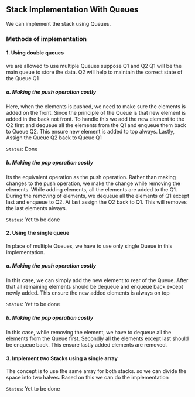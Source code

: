 ## Stack Implementation With Queues

We can implement the stack using Queues.

### Methods of implementation

#### 1. Using double queues

we are allowed to use multiple Queues suppose Q1 and Q2
Q1 will be the main queue to store the data. Q2 will help to maintain the correct state of the Queue Q1

##### a. Making the push operation costly

Here, when the elements is pushed, we need to make sure the elements is added on the front. Since the principle 
of the Queue is that new element is added in the back not front. To handle this we add the new element to the Q2
first and dequeue all the elements from the Q1 and enqueue them back to Queue Q2. This ensure new element is added to top always.
Lastly, Assign the Queue Q2 back to Queue Q1

`Status`: Done

##### b. Making the pop operation costly

Its the equivalent operation as the push operation. Rather than making changes to the push operation, we make the change while removing the elements.
While adding elements, all the elements are added to the Q1.
During the removing of elements, we dequeue all the elements of Q1 except last and enqueue to Q2. At last assign the Q2 back to Q1. This will removes the last elements always.

`Status`: Yet to be done

#### 2. Using the single queue

In place of multiple Queues, we have to use only single Queue in this implementation.

##### a. Making the push operation costly

In this case, we can simply add the new element to rear of the Queue. After that all remaining elements should be 
dequeue and enqueue back except newly added. This ensure the new added elements is always on top

`Status`: Yet to be done

##### b. Making the pop operation costly

In this case, while removing the element, we have to dequeue all the elements from the Queue first.
Secondly all the elements except last should be enqueue back.
This ensure lastly added elements are removed.

#### 3. Implement two Stacks using a single array

The concept is to use the same array for both stacks. so we can divide the space into two halves.
Based on this we can do the implementation

`Status`: Yet to be done